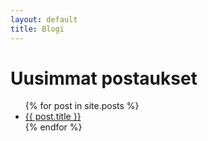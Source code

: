 ```yaml
---
layout: default
title: Blogi
---
```


<h1>Uusimmat postaukset</h1>
<ul>
  {% for post in site.posts %}
    <li><a href="{{ post.url }}">{{ post.title }}</a></li>
  {% endfor %}
</ul>
